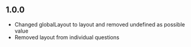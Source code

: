 ## 1.0.0
- Changed globalLayout to layout and removed undefined as possible value
- Removed layout from individual questions
